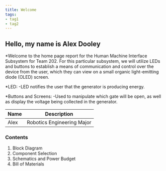 ```yaml
---
title: Welcome
tags:
- tag1
- tag2
---
```


## Hello, my name is Alex Dooley

*Welcome to the home page report for the Human Machine Interface Subsystem for Team 202.  For this particular subsystem, we will utilize LEDs and buttons to establish a means of communication and control over the device from the user, which they can view on a small organic light-emitting diode (OLED) screen.

*LED:
-LED notifies the user that the generator is producing energy.

*Buttons and Screens:
-Used to manipulate which gate will be open, as well as display the voltage being collected in the generator.


Name | Description
-----|------------
Alex | Robotics Engineering Major

### Contents

1. Block Diagram
1. Component Selection
1. Schematics and Power Budget
1. Bill of Materials
